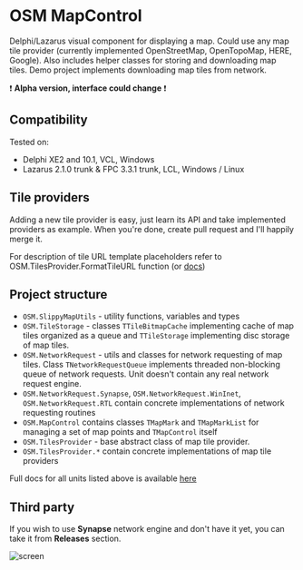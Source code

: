 ﻿OSM MapControl
==============

Delphi/Lazarus visual component for displaying a map. Could use any map tile provider (currently implemented OpenStreetMap, OpenTopoMap, HERE, Google). Also includes helper classes for storing and downloading map tiles.
Demo project implements downloading map tiles from network.

:exclamation: **Alpha version, interface could change** :exclamation:

Compatibility
-------------

Tested on:

  - Delphi XE2 and 10.1, VCL, Windows
  - Lazarus 2.1.0 trunk & FPC 3.3.1 trunk, LCL, Windows / Linux

Tile providers
--------------

Adding a new tile provider is easy, just learn its API and take implemented providers as example. When you're done, create pull request and I'll happily merge it.

For description of tile URL template placeholders refer to OSM.TilesProvider.FormatTileURL function (or [docs](https://fr0st-brutal.github.io/Delphi_OSMMap/docs/OSM.TilesProvider.html#FormatTileURL))

Project structure
-----------------

  - `OSM.SlippyMapUtils` - utility functions, variables and types
  - `OSM.TileStorage` - classes `TTileBitmapCache` implementing cache of map tiles organized as a queue and `TTileStorage` implementing disc storage of map tiles.
  - `OSM.NetworkRequest` - utils and classes for network requesting of map tiles. Class `TNetworkRequestQueue` implements threaded non-blocking queue of network requests. Unit doesn't contain any real network request engine.
  - `OSM.NetworkRequest.Synapse`, `OSM.NetworkRequest.WinInet`, `OSM.NetworkRequest.RTL` contain concrete implementations of network requesting routines
  - `OSM.MapControl` contains classes `TMapMark` and `TMapMarkList` for managing a set of map points and `TMapControl` itself
  - `OSM.TilesProvider` - base abstract class of map tile provider.
  - `OSM.TilesProvider.*` contain concrete implementations of map tile providers
  
Full docs for all units listed above is available [here](https://fr0st-brutal.github.io/Delphi_OSMMap/)

Third party
-----------

If you wish to use **Synapse** network engine and don't have it yet, you can take it from **Releases** section.

![screen](https://raw.githubusercontent.com/Fr0sT-Brutal/Delphi_OSMMap/master/Screen/screen.png)